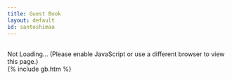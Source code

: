 ```yaml
---
title: Guest Book
layout: default
id: santoshimaa
---
```

<script src="//cdnjs.cloudflare.com/ajax/libs/jquery/1.10.2/jquery.min.js"></script>
<script src="//cdnjs.cloudflare.com/ajax/libs/jquery-timeago/1.4.1/jquery.timeago.min.js"></script>

<!-- <h3 id="post-msg"></h3>
<form id="post-form" action="https://a.kishan.info/comments/?id={{ page.id }}" method="post">
<label for="name">Name</label><br>
<input type="text" id="name" name="name" style="width:50%" required><br>
<label for="msg">Comment (please do not post any personally identifiable information here)</label><br>
<textarea id="msg" name="msg" rows="8" style="width:50%" required></textarea><br>
<input type="text" name="foo" style="display:none">
<button type="submit">Post</button>
</form>
 -->
<br>

<div id="comments"><div id="loaded"><noscript>Not </noscript>Loading...<noscript> (Please enable JavaScript or use a different browser to view this page.)</noscript></div>
{% include gb.htm %}
</div>
<script>
$('#loaded').load('https://a.kishan.info/comments/{{ page.id }}.htm', function() {
    $('time').timeago().each(function(){
        $(this).attr('title', new Date($(this).attr('datetime')).toString().replace(/ GMT.*/,''));
    });
});

$('#post-form').submit(function(event){
    $('#post-msg').text('Posting...');
    $.post( $('#post-form').attr('action'), $('#post-form').serialize(), function(res) {
        $('#post-msg').text(res);
        $('#post-form').hide();
    }, 'text' );
    event.preventDefault();
});
</script>
